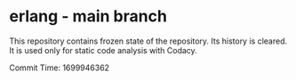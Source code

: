# erlang - main branch

This repository contains frozen state of the repository.
Its history is cleared. It is used only for static code
analysis with Codacy.

Commit Time: 1699946362